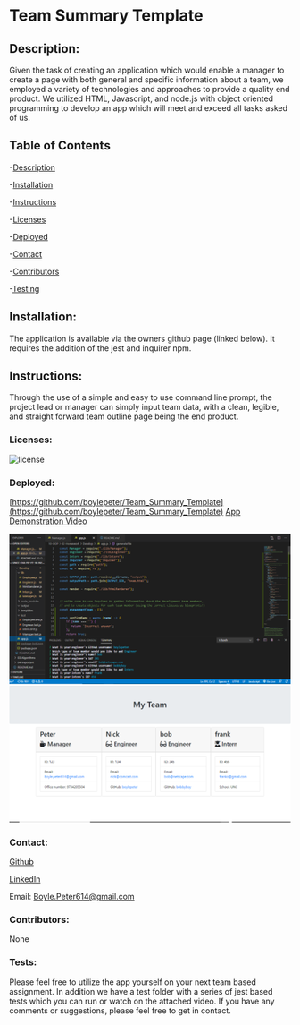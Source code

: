 
# Team Summary Template

## Description: 
Given the task of creating an application which would enable a manager to create a page with both general and specific information about a team, we employed a variety of technologies and approaches to provide a quality end product. We utilized HTML, Javascript, and node.js with object oriented programming to develop an app which will meet and exceed all tasks asked of us.
## Table of Contents

-[Description](#description)

-[Installation](#installation)

-[Instructions](#instructions)

-[Licenses](#licenses)

-[Deployed](#deployed)

-[Contact](#contact)

-[Contributors](#Contributors)

-[Testing](#Tests)

## Installation:
The application is available via the owners github page (linked below). It requires the addition of the jest and inquirer npm. 
## Instructions:
Through the use of a simple and easy to use command line prompt, the project lead or manager can simply input team data, with a clean, legible, and straight forward team outline page being the end product.
### Licenses: 
![license](https://img.shields.io/badge/license-mit-orange)
### Deployed: 
[https://github.com/boylepeter/Team_Summary_Template](https://github.com/boylepeter/Team_Summary_Template)
[App Demonstration Video](https://drive.google.com/file/d/1XiXSLRNsCHdkc88RmlNmn6jO-N4JYyFE/view)

![image](./assets/images/Screenshot1.png)
![image](./assets/images/Screenshot2.png)

### Contact:

[Github](https://github.com/boylepeter/Team_Summary_Template)

[LinkedIn](https://www.linkedin.com/in/peter-boyle-22b5071b7/)

Email: [Boyle.Peter614@gmail.com](Boyle.Peter614@gmail.com)

### Contributors: 
None

### Tests: 
Please feel free to utilize the app yourself on your next team based assignment. In addition we have a test folder with a series of jest based tests which you can run or watch on the attached video. If you have any comments or suggestions, please feel free to get in contact.
